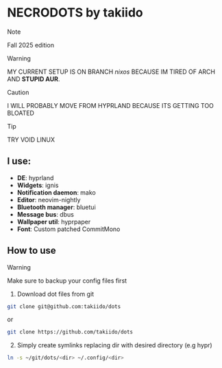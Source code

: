 # NECRODOTS by takiido
>[!NOTE]
>Fall 2025 edition

> [!WARNING]
> MY CURRENT SETUP IS ON BRANCH *nixos* BECAUSE IM TIRED OF ARCH AND **STUPID AUR**.

> [!CAUTION]
> I WILL PROBABLY MOVE FROM HYPRLAND BECAUSE ITS GETTING TOO BLOATED

> [!TIP]
> TRY VOID LINUX 

## I use:
- **DE**: hyprland
- **Widgets**: ignis
- **Notification daemon**: mako
- **Editor**: neovim-nightly
- **Bluetooth manager**: bluetui
- **Message bus**: dbus
- **Wallpaper util**: hyprpaper
- **Font**: Custom patched CommitMono

## How to use

>[!WARNING]
>Make sure to backup your config files first

1. Download dot files from git
```bash
git clone git@github.com:takiido/dots
```
or 

```bash
git clone https://github.com/takiido/dots
```

2. Simply create symlinks replacing dir with desired directory (e.g hypr) 
```bash
ln -s ~/git/dots/<dir> ~/.config/<dir>
```
